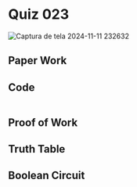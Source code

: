 # Quiz 023

![Captura de tela 2024-11-11 232632](https://github.com/user-attachments/assets/5c571c1c-41b2-4cf2-af11-2c7e4f010269)


## Paper Work


## Code

```py


```

## Proof of Work


## Truth Table


## Boolean Circuit

